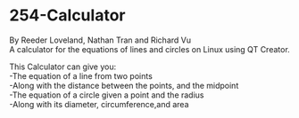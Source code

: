 # 254-Calculator
By Reeder Loveland, Nathan Tran and Richard Vu<br>
A calculator for the equations of lines and circles on Linux using QT Creator. 

This Calculator can give you:<br>
 -The equation of a line from two points<br>
 -Along with the distance between the points, and the midpoint<br>
 -The equation of a circle given a point and the radius<br>
 -Along with its diameter, circumference,and area<br>
